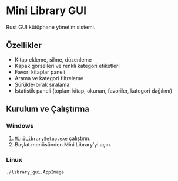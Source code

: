 # Mini Library GUI

Rust GUI kütüphane yönetim sistemi.

## Özellikler

- Kitap ekleme, silme, düzenleme
- Kapak görselleri ve renkli kategori etiketleri
- Favori kitaplar paneli
- Arama ve kategori filtreleme
- Sürükle-bırak sıralama
- İstatistik paneli (toplam kitap, okunan, favoriler, kategori dağılımı)

## Kurulum ve Çalıştırma

### Windows

1. `MiniLibrarySetup.exe` çalıştırın.
2. Başlat menüsünden Mini Library’yi açın.

### Linux

```bash
./library_gui.AppImage
```
